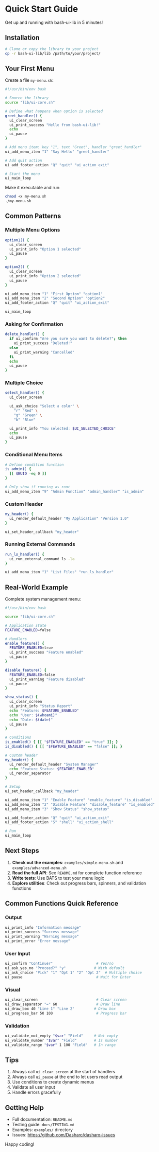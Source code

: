 # Quick Start Guide

Get up and running with bash-ui-lib in 5 minutes!

## Installation

```bash
# Clone or copy the library to your project
cp -r bash-ui-lib/lib /path/to/your/project/
```

## Your First Menu

Create a file `my-menu.sh`:

```bash
#!/usr/bin/env bash

# Source the library
source "lib/ui-core.sh"

# Define what happens when option is selected
greet_handler() {
  ui_clear_screen
  ui_print_success "Hello from bash-ui-lib!"
  echo
  ui_pause
}

# Add menu item: key "1", text "Greet", handler "greet_handler"
ui_add_menu_item "1" "Say Hello" "greet_handler"

# Add quit action
ui_add_footer_action "Q" "quit" "ui_action_exit"

# Start the menu
ui_main_loop
```

Make it executable and run:
```bash
chmod +x my-menu.sh
./my-menu.sh
```

## Common Patterns

### Multiple Menu Options

```bash
option1() {
  ui_clear_screen
  ui_print_info "Option 1 selected"
  ui_pause
}

option2() {
  ui_clear_screen
  ui_print_info "Option 2 selected"
  ui_pause
}

ui_add_menu_item "1" "First Option" "option1"
ui_add_menu_item "2" "Second Option" "option2"
ui_add_footer_action "Q" "quit" "ui_action_exit"

ui_main_loop
```

### Asking for Confirmation

```bash
delete_handler() {
  if ui_confirm "Are you sure you want to delete?"; then
    ui_print_success "Deleted!"
  else
    ui_print_warning "Cancelled"
  fi
  echo
  ui_pause
}
```

### Multiple Choice

```bash
select_handler() {
  ui_clear_screen

  ui_ask_choice "Select a color" \
    "r" "Red" \
    "g" "Green" \
    "b" "Blue"

  ui_print_info "You selected: $UI_SELECTED_CHOICE"
  echo
  ui_pause
}
```

### Conditional Menu Items

```bash
# Define condition function
is_admin() {
  [[ $EUID -eq 0 ]]
}

# Only show if running as root
ui_add_menu_item "9" "Admin Function" "admin_handler" "is_admin"
```

### Custom Header

```bash
my_header() {
  ui_render_default_header "My Application" "Version 1.0"
}

ui_set_header_callback "my_header"
```

### Running External Commands

```bash
run_ls_handler() {
  ui_run_external_command ls -la
}

ui_add_menu_item "1" "List Files" "run_ls_handler"
```

## Real-World Example

Complete system management menu:

```bash
#!/usr/bin/env bash

source "lib/ui-core.sh"

# Application state
FEATURE_ENABLED=false

# Handlers
enable_feature() {
  FEATURE_ENABLED=true
  ui_print_success "Feature enabled"
  ui_pause
}

disable_feature() {
  FEATURE_ENABLED=false
  ui_print_warning "Feature disabled"
  ui_pause
}

show_status() {
  ui_clear_screen
  ui_print_info "Status Report"
  echo "Feature: $FEATURE_ENABLED"
  echo "User: $(whoami)"
  echo "Date: $(date)"
  ui_pause
}

# Conditions
is_enabled() { [[ "$FEATURE_ENABLED" == "true" ]]; }
is_disabled() { [[ "$FEATURE_ENABLED" == "false" ]]; }

# Custom header
my_header() {
  ui_render_default_header "System Manager"
  echo "Feature Status: $FEATURE_ENABLED"
  ui_render_separator
}

# Setup
ui_set_header_callback "my_header"

ui_add_menu_item "1" "Enable Feature" "enable_feature" "is_disabled"
ui_add_menu_item "2" "Disable Feature" "disable_feature" "is_enabled"
ui_add_menu_item "3" "Show Status" "show_status"

ui_add_footer_action "Q" "quit" "ui_action_exit"
ui_add_footer_action "S" "shell" "ui_action_shell"

# Run
ui_main_loop
```

## Next Steps

1. **Check out the examples**: `examples/simple-menu.sh` and `examples/advanced-menu.sh`
2. **Read the full API**: See `README.md` for complete function reference
3. **Write tests**: Use BATS to test your menu logic
4. **Explore utilities**: Check out progress bars, spinners, and validation functions

## Common Functions Quick Reference

### Output
```bash
ui_print_info "Information message"
ui_print_success "Success message"
ui_print_warning "Warning message"
ui_print_error "Error message"
```

### User Input
```bash
ui_confirm "Continue?"                    # Yes/no
ui_ask_yes_no "Proceed?" "y"             # With default
ui_ask_choice "Pick" "1" "Opt 1" "2" "Opt 2"  # Multiple choice
ui_pause                                  # Wait for Enter
```

### Visual
```bash
ui_clear_screen                           # Clear screen
ui_draw_separator "=" 60                  # Draw line
ui_draw_box 40 "Line 1" "Line 2"         # Draw box
ui_progress_bar 50 100                    # Progress bar
```

### Validation
```bash
ui_validate_not_empty "$var" "Field"     # Not empty
ui_validate_number "$var" "Field"        # Is number
ui_validate_range "$var" 1 100 "Field"   # In range
```

## Tips

1. Always call `ui_clear_screen` at the start of handlers
2. Always call `ui_pause` at the end to let users read output
3. Use conditions to create dynamic menus
4. Validate all user input
5. Handle errors gracefully

## Getting Help

- Full documentation: `README.md`
- Testing guide: `docs/TESTING.md`
- Examples: `examples/` directory
- Issues: https://github.com/Dasharo/dasharo-issues

Happy coding!
